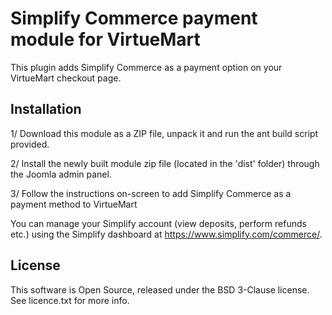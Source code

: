 
# Simplify Commerce payment module for VirtueMart

This plugin adds Simplify Commerce as a payment option on your VirtueMart checkout page.

## Installation
1/ Download this module as a ZIP file, unpack it and run the ant build script provided.

2/ Install the newly built module zip file (located in the 'dist' folder) through the Joomla admin panel.

3/ Follow the instructions on-screen to add Simplify Commerce as a payment method to VirtueMart

You can manage your Simplify account (view deposits, perform refunds etc.) using the Simplify dashboard at https://www.simplify.com/commerce/.

## License
This software is Open Source, released under the BSD 3-Clause license. See licence.txt for more info.
